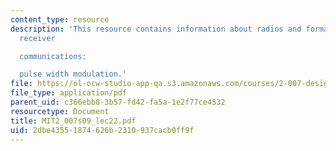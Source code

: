 ```yaml
---
content_type: resource
description: 'This resource contains information about radios and format of the radio
  receiver

  communications:

  pulse width modulation.'
file: https://ol-ocw-studio-app-qa.s3.amazonaws.com/courses/2-007-design-and-manufacturing-i-spring-2009/2dbe43551874626b2310937cacb0ff9f_MIT2_007s09_lec22.pdf
file_type: application/pdf
parent_uid: c366ebb8-3b57-fd42-fa5a-1e2f77ce4532
resourcetype: Document
title: MIT2_007s09_lec22.pdf
uid: 2dbe4355-1874-626b-2310-937cacb0ff9f
---
```

